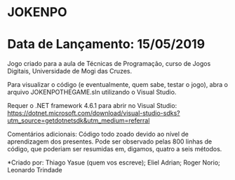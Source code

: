 # JOKENPO
# Data de Lançamento: 15/05/2019
Jogo criado para a aula de Técnicas de Programação, curso de Jogos Digitais, Universidade de Mogi das Cruzes.

Para visualizar o código (e eventualmente, quem sabe, testar o jogo), abra o arquivo JOKENPOTHEGAME.sln utilizando o Visual Studio.

Requer o .NET framework 4.6.1 para abrir no Visual Studio: https://dotnet.microsoft.com/download/visual-studio-sdks?utm_source=getdotnetsdk&utm_medium=referral

Comentários adicionais: Código todo zoado devido ao nível de aprendizagem dos presentes. Pode ser observado pelas 800 linhas de código, que poderiam ser resumidas em, digamos, quatro a seis métodos.

*Criado por:
  Thiago Yasue (quem vos escreve); Eliel Adrian; Roger Norio; Leonardo Trindade
